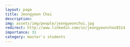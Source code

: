 ```yaml
---
layout: page
title: Jeongyeon Choi
description:
img: assets/img/people/jeongyeonchoi.jpg
redirect: http://www.linkedin.com/in/jeongyeonchoi0314
importance: 31
category: master's students
---
```


